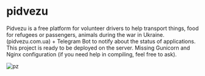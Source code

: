 # pidvezu
Pidvezu is a free platform for volunteer drivers to help transport things, food for refugees or passengers, animals during the war in Ukraine. (pidvezu.com.ua) + Telegram Bot to notify about the status of applications.
This project is ready to be deployed on the server. Missing Gunicorn and Nginx configuration (if you need help in compiling, feel free to ask).

![pz](https://user-images.githubusercontent.com/68155915/191244463-bd53cc96-da6e-431d-af23-e3903017a3c8.jpg)
